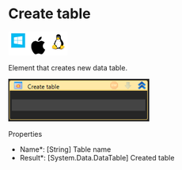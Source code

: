 # Create table

![](<../../../../.gitbook/assets/image (164).png>)

Element that creates new data table.

![](<../../../../.gitbook/assets/image (209).png>)

Properties

* Name\*: \[String] Table name
* Result\*: \[System.Data.DataTable] Created table
